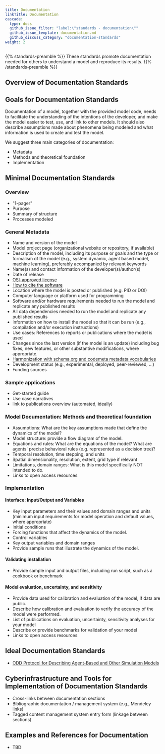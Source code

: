 ```yaml
---
title: Documentation
linkTitle: Documentation
cascade:
  type: docs
  github_issue_filter: "label:\"standards - documentation\""
  github_issue_template: documentation.md
  github_discuss_category: "documentation-standards"
weight: 2
---
```


{{% standards-preamble %}}
These standards promote documentation needed for others to understand a model and reproduce its results.
{{% /standards-preamble %}}

## Overview of Documentation Standards

## Goals for Documentation Standards

Documentation of a model, together with the provided model code, needs to facilitate the understanding of the intentions of the developer, and make the model easier to test, use, and link to other models. It should also describe assumptions made about phenomena being modeled and what information is used to create and test the model.

We suggest three main categories of documentation:
- Metadata
- Methods and theoretical foundation
- Implementation

## Minimal Documentation Standards

### Overview
- "1-pager"
- Purpose
- Summary of structure
- Processes modeled

### General Metadata
- Name and version of the model
- Model project page (organizational website or repository, if available)
- Description of the model, including its purpose or goals and the type or formalism of the model (e.g., system dynamic, agent based model, machine learning), preferably accompanied by relevant keywords
- Name(s) and contact information of the developer(s)/author(s)
- Date of release
- [OSI-approved license](https://choosealicense.com/)
- [How to cite the software](https://www.force11.org/software-citation-principles)
- Location where the model is posted or published (e.g. PID or DOI)
- Computer language or platform used for programming
- Software and/or hardware requirements needed to run the model and replicate any published results
- All data dependencies needed to run the model and replicate any published results
- Information on how to install the model so that it can be run (e.g., compilation and/or execution instructions)
- Use cases: References to reports or publications where the model is used
- Changes since the last version (if the model is an update) including bug fixes, new features, or other substantive modifications, where appropriate.
- [Harmonization with schema.org and codemeta metadata vocabularies](https://codemeta.github.io/)
- Development status (e.g., experimental, deployed, peer-reviewed, ...)
- Funding sources

### Sample applications
- Get-started guide
- Use case narratives
- link to publications overview (automated, ideally)

### Model Documentation: Methods and theoretical foundation
- Assumptions: What are the key assumptions made that define the dynamics of the model?
- Model structure: provide a flow diagram of the model.
- Equations and rules: What are the equations of the model? What are agents' precise behavioral rules (e.g. represented as a decision tree)?
- Temporal resolution, time stepping, and units 
- Spatial dimensionality, resolution, extent, grid type if relevant
- Limitations, domain ranges: What is this model specifically NOT intended to do.
- Links to open access resources

### Implementation 

#### Interface: Input/Output and Variables 
- Key input parameters and their values and domain ranges and units (minimum input requirements for model operation and default values, where appropriate) 
- Initial conditions  
- Forcing functions that affect the dynamics of the model.  
- Control variables  
- Key output variables and domain ranges
- Provide sample runs that illustrate the dynamics of the model.

#### Validating installation
- Provide sample input and output files, including run script, such as a cookbook or benchmark

#### Model evaluation, uncertainty, and sensitivity
- Provide data used for calibration and evaluation of the model, if data are public. 
- Describe how calibration and evaluation to verify the accuracy of the model were performed. 
- List of publications on evaluation, uncertainty, sensitivity analyses for your model
- Describe or provide benchmarks for validation of your model
- Links to open access resources

## Ideal Documentation Standards
- [ODD Protocol for Describing Agent-Based and Other Simulation Models](http://jasss.soc.surrey.ac.uk/23/2/7.html)

## Cyberinfrastructure and Tools for Implementation of Documentation Standards
- Cross-links between documentation sections
- Bibliographic documentation / management system (e.g., Mendeley links)
- Tagged content management system entry form (linkage between sections)

## Examples and References for Documentation
- TBD


